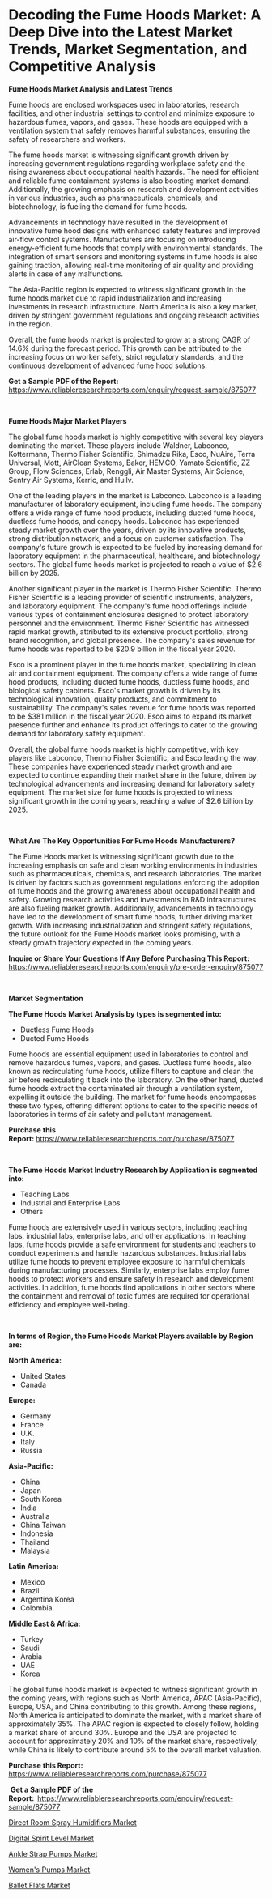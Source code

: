 <p><h1>Decoding the Fume Hoods Market: A Deep Dive into the Latest Market Trends, Market Segmentation, and Competitive Analysis</h1></p><p><strong>Fume Hoods Market Analysis and Latest Trends</strong></p>
<p><p>Fume hoods are enclosed workspaces used in laboratories, research facilities, and other industrial settings to control and minimize exposure to hazardous fumes, vapors, and gases. These hoods are equipped with a ventilation system that safely removes harmful substances, ensuring the safety of researchers and workers.</p><p>The fume hoods market is witnessing significant growth driven by increasing government regulations regarding workplace safety and the rising awareness about occupational health hazards. The need for efficient and reliable fume containment systems is also boosting market demand. Additionally, the growing emphasis on research and development activities in various industries, such as pharmaceuticals, chemicals, and biotechnology, is fueling the demand for fume hoods.</p><p>Advancements in technology have resulted in the development of innovative fume hood designs with enhanced safety features and improved air-flow control systems. Manufacturers are focusing on introducing energy-efficient fume hoods that comply with environmental standards. The integration of smart sensors and monitoring systems in fume hoods is also gaining traction, allowing real-time monitoring of air quality and providing alerts in case of any malfunctions.</p><p>The Asia-Pacific region is expected to witness significant growth in the fume hoods market due to rapid industrialization and increasing investments in research infrastructure. North America is also a key market, driven by stringent government regulations and ongoing research activities in the region.</p><p>Overall, the fume hoods market is projected to grow at a strong CAGR of 14.6% during the forecast period. This growth can be attributed to the increasing focus on worker safety, strict regulatory standards, and the continuous development of advanced fume hood solutions.</p></p>
<p><strong>Get a Sample PDF of the Report:&nbsp;</strong> <a href="https://www.reliableresearchreports.com/enquiry/request-sample/875077">https://www.reliableresearchreports.com/enquiry/request-sample/875077</a></p>
<p>&nbsp;</p>
<p><strong>Fume Hoods Major Market Players</strong></p>
<p><p>The global fume hoods market is highly competitive with several key players dominating the market. These players include Waldner, Labconco, Kottermann, Thermo Fisher Scientific, Shimadzu Rika, Esco, NuAire, Terra Universal, Mott, AirClean Systems, Baker, HEMCO, Yamato Scientific, ZZ Group, Flow Sciences, Erlab, Renggli, Air Master Systems, Air Science, Sentry Air Systems, Kerric, and Huilv.</p><p>One of the leading players in the market is Labconco. Labconco is a leading manufacturer of laboratory equipment, including fume hoods. The company offers a wide range of fume hood products, including ducted fume hoods, ductless fume hoods, and canopy hoods. Labconco has experienced steady market growth over the years, driven by its innovative products, strong distribution network, and a focus on customer satisfaction. The company's future growth is expected to be fueled by increasing demand for laboratory equipment in the pharmaceutical, healthcare, and biotechnology sectors. The global fume hoods market is projected to reach a value of $2.6 billion by 2025.</p><p>Another significant player in the market is Thermo Fisher Scientific. Thermo Fisher Scientific is a leading provider of scientific instruments, analyzers, and laboratory equipment. The company's fume hood offerings include various types of containment enclosures designed to protect laboratory personnel and the environment. Thermo Fisher Scientific has witnessed rapid market growth, attributed to its extensive product portfolio, strong brand recognition, and global presence. The company's sales revenue for fume hoods was reported to be $20.9 billion in the fiscal year 2020.</p><p>Esco is a prominent player in the fume hoods market, specializing in clean air and containment equipment. The company offers a wide range of fume hood products, including ducted fume hoods, ductless fume hoods, and biological safety cabinets. Esco's market growth is driven by its technological innovation, quality products, and commitment to sustainability. The company's sales revenue for fume hoods was reported to be $381 million in the fiscal year 2020. Esco aims to expand its market presence further and enhance its product offerings to cater to the growing demand for laboratory safety equipment.</p><p>Overall, the global fume hoods market is highly competitive, with key players like Labconco, Thermo Fisher Scientific, and Esco leading the way. These companies have experienced steady market growth and are expected to continue expanding their market share in the future, driven by technological advancements and increasing demand for laboratory safety equipment. The market size for fume hoods is projected to witness significant growth in the coming years, reaching a value of $2.6 billion by 2025.</p></p>
<p>&nbsp;</p>
<p><strong>What Are The Key Opportunities For Fume Hoods Manufacturers?</strong></p>
<p><p>The Fume Hoods market is witnessing significant growth due to the increasing emphasis on safe and clean working environments in industries such as pharmaceuticals, chemicals, and research laboratories. The market is driven by factors such as government regulations enforcing the adoption of fume hoods and the growing awareness about occupational health and safety. Growing research activities and investments in R&D infrastructures are also fueling market growth. Additionally, advancements in technology have led to the development of smart fume hoods, further driving market growth. With increasing industrialization and stringent safety regulations, the future outlook for the Fume Hoods market looks promising, with a steady growth trajectory expected in the coming years.</p></p>
<p><strong>Inquire or Share Your Questions If Any Before Purchasing This Report:</strong> <a href="https://www.reliableresearchreports.com/enquiry/pre-order-enquiry/875077">https://www.reliableresearchreports.com/enquiry/pre-order-enquiry/875077</a></p>
<p>&nbsp;</p>
<p><strong>Market Segmentation</strong></p>
<p><strong>The Fume Hoods Market Analysis by types is segmented into:</strong></p>
<p><ul><li>Ductless Fume Hoods</li><li>Ducted Fume Hoods</li></ul></p>
<p><p>Fume hoods are essential equipment used in laboratories to control and remove hazardous fumes, vapors, and gases. Ductless fume hoods, also known as recirculating fume hoods, utilize filters to capture and clean the air before recirculating it back into the laboratory. On the other hand, ducted fume hoods extract the contaminated air through a ventilation system, expelling it outside the building. The market for fume hoods encompasses these two types, offering different options to cater to the specific needs of laboratories in terms of air safety and pollutant management.</p></p>
<p><strong>Purchase this Report:&nbsp;</strong><a href="https://www.reliableresearchreports.com/purchase/875077">https://www.reliableresearchreports.com/purchase/875077</a></p>
<p>&nbsp;</p>
<p><strong>The Fume Hoods Market Industry Research by Application is segmented into:</strong></p>
<p><ul><li>Teaching Labs</li><li>Industrial and Enterprise Labs</li><li>Others</li></ul></p>
<p><p>Fume hoods are extensively used in various sectors, including teaching labs, industrial labs, enterprise labs, and other applications. In teaching labs, fume hoods provide a safe environment for students and teachers to conduct experiments and handle hazardous substances. Industrial labs utilize fume hoods to prevent employee exposure to harmful chemicals during manufacturing processes. Similarly, enterprise labs employ fume hoods to protect workers and ensure safety in research and development activities. In addition, fume hoods find applications in other sectors where the containment and removal of toxic fumes are required for operational efficiency and employee well-being.</p></p>
<p>&nbsp;</p>
<p><strong>In terms of Region, the Fume Hoods Market Players available by Region are:</strong></p>
<p>
    <p> <strong> North America: </strong>
        <ul>
            <li>United States</li>
            <li>Canada</li>
        </ul>
        </p> 
    <p> <strong> Europe: </strong>
        <ul>
            <li>Germany</li>
            <li>France</li>
            <li>U.K.</li>
            <li>Italy</li>
            <li>Russia</li>
        </ul>
        </p> 
    <p> <strong> Asia-Pacific: </strong>
        <ul>
            <li>China</li>
            <li>Japan</li>
            <li>South Korea</li>
            <li>India</li>
            <li>Australia</li>
            <li>China Taiwan</li>
            <li>Indonesia</li>
            <li>Thailand</li>
            <li>Malaysia</li>
        </ul>
        </p> 
    <p> <strong> Latin America: </strong>
        <ul>
            <li>Mexico</li>
            <li>Brazil</li>
            <li>Argentina Korea</li>
            <li>Colombia</li>
        </ul>
        </p> 
    <p> <strong> Middle East & Africa: </strong>
        <ul>
            <li>Turkey</li>
            <li>Saudi</li>
            <li>Arabia</li>
            <li>UAE</li>
            <li>Korea</li>
        </ul>
    </p>
    </p>
<p><p>The global fume hoods market is expected to witness significant growth in the coming years, with regions such as North America, APAC (Asia-Pacific), Europe, USA, and China contributing to this growth. Among these regions, North America is anticipated to dominate the market, with a market share of approximately 35%. The APAC region is expected to closely follow, holding a market share of around 30%. Europe and the USA are projected to account for approximately 20% and 10% of the market share, respectively, while China is likely to contribute around 5% to the overall market valuation.</p></p>
<p><strong>Purchase this Report: </strong><a href="https://www.reliableresearchreports.com/purchase/875077">https://www.reliableresearchreports.com/purchase/875077</a></p>
<p>&nbsp;<strong>Get a Sample PDF of the Report:&nbsp;&nbsp;</strong><a href="https://www.reliableresearchreports.com/enquiry/request-sample/875077">https://www.reliableresearchreports.com/enquiry/request-sample/875077</a></p>
<p><strong></strong></p>
<p><p><a href="https://github.com/yemakinde/Market-Research-Report-List-1/blob/main/direct-room-spray-humidifiers-market.md">Direct Room Spray Humidifiers Market</a></p><p><a href="https://github.com/pjcfca/Market-Research-Report-List-1/blob/main/digital-spirit-level-market.md">Digital Spirit Level Market</a></p><p><a href="https://medium.com/p/f6d8e45c84e8/edit">Ankle Strap Pumps Market</a></p><p><a href="https://medium.com/p/dd65c1fa7ded/edit">Women's Pumps Market</a></p><p><a href="https://medium.com/p/de6af2040bd1/edit">Ballet Flats Market</a></p></p>
